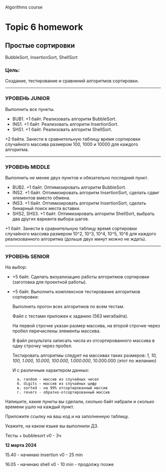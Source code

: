 Algorithms course
# Topic 6 homework

## Простые сортировки

BubbleSort, InsertionSort, ShellSort

### Цель:

Создание, тестирование и сравнений алгоритмов сортировки.


_____

### УРОВЕНЬ JUNIOR

Выполнить все пункты.

- BUB1. +1 байт. Реализовать алгоритм BubbleSort.
- INS1. +1 байт. Реализовать алгоритм InsertionSort.
- SHS1. +1 байт. Реализовать алгоритм ShellSort.

+2 байта. Занести в сравнительную таблицу время сортировки случайного массива размером 100, 1000 и 10000 для каждого алгоритма.

_____

### УРОВЕНЬ MIDDLE

Выполнить не менее двух пунктов и обязательно последний пункт.

- BUB2. +1 байт. Оптимизировать алгоритм BubbleSort.
- INS2. +1 байт. Оптимизировать алгоритм InsertionSort, сделать сдвиг элементов вместо обмена.
- INS3. +1 байт. Оптимизировать алгоритм InsertionSort, сделать бинарный поиск места вставки.
- SHS2, SHS3. +1 байт. Оптимизировать алгоритм ShellSort, выбрать два других варианта выбора шагов.

+1 байт. Занести в сравнительную таблицу время сортировки случайного массива размером 10^2, 10^3, 10^4, 10^5, 10^6 для каждого реализованного алгоритма (дольше двух минут можно не ждать).

_____

### УРОВЕНЬ SENIOR

На выбор:

- +5 байт. Сделать визуализацию работы алгоритмов сортировки (заготовка для проектной работы).
- +5 байт. Выполнить комплексное тестирование алгоритмов сортировки:
    
    Выполнить прогон всех алгоритмов по всем тестам.

    Файл с тестами приложен к заданию (563 мегабайта).

    На первой строчке указан размер массива, на второй строчке через пробел перечислены элементы массива.

    В файл результата записать числа из отсортированного массива в одну строчку через пробел.

    Тестировать алгоритмы следует на массивах таких размеров:
        *1, 10, 100, 1.000, 10.000, 100.000, 1.000.000*, 10.000.000 (этот по желанию)

    И с различным характером данных:

        a. random - массив из случайных чисел
        б. digits - массив из случайных цифр
        в. sorted - на 99% отсортированный массив
        г. revers - обратно-отсортированный массив

Напишите, какие пункты вы сделали, сколько байт набрали и сколько времени ушло на каждый пункт.

Приложите ссылку на ваш код и на заполненную таблицу.

Укажите, на каком языке вы выполнили ДЗ.


Тесты + bubblesort v0 - 3ч

**12 марта 2024**

15.40 - начинаю insertion v0 - 25 min

16.05 - начинаю shell v0  - 10 min - продолжу позже

